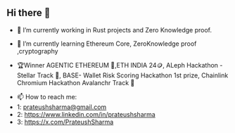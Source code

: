 ## Hi there 👋
- 🔭 I’m currently working in Rust projects and Zero Knowledge proof.

- 🌱 I’m currently learning Ethereum Core, ZeroKnowledge proof ,cryptography

- 🏆Winner AGENTIC ETHEREUM 🤖,ETH INDIA 24🪙, ALeph Hackathon - Stellar Track 🍾, BASE- Wallet Risk Scoring Hackathon 1st prize, Chainlink Chromium Hackathon Avalanchr Track 💞
<!-- - 👯 I’m looking to collaborate on ...
- 🤔 I’m looking for help with ...
- 💬 Ask me about ...
-->
- 📫 How to reach me:
- 1: prateushsharma@gmail.com
- 2: https://www.linkedin.com/in/prateushsharma
- 3: https://x.com/PrateushSharma
<!--- 😄 Pronouns: ...
- ⚡ Fun fact: ... -->


